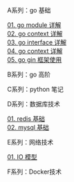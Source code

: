 A系列：go 基础

[01. go module 详解](mygo/blog/A01-go-module.md)\
[02. go context 详解](mygo/blog/A02-go-context.md)\
[03. go interface 详解](mygo/blog/A03-go-interface.md)\
[04. go context 详解](mygo/blog/A04-go-reflect.md)\
[05. go gin 框架使用](mygo/blog/A05-go-gin.md)

B系列：go 高阶

C系列：python 笔记

D系列：数据库技术

[01. redis 基础](mygo/blog/D01-redis-01.md)\
[02. mysql 基础](mygo/blog/D02-mysql-01.md)

E系列：网络技术

[01. IO 模型](mygo/blog/C01-IO.md)

F系列：Docker技术
